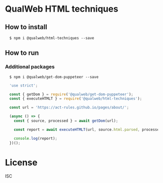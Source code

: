 # QualWeb HTML techniques

## How to install

```shell
  $ npm i @qualweb/html-techniques --save
```

## How to run

### Additional packages

```shell
  $ npm i @qualweb/get-dom-puppeteer --save
```

```javascript
  'use strict';

  const { getDom } = require('@qualweb/get-dom-puppeteer');
  const { executeHTMLT } = require('@qualweb/html-techniques');

  const url = 'https://act-rules.github.io/pages/about/';

  (async () => {
    const { source, processed } = await getDom(url);

    const report = await executeHTMLT(url, source.html.parsed, processed.html.parsed);

    console.log(report);
  })();
```

# License

ISC
